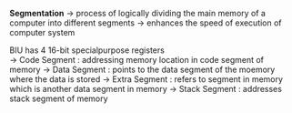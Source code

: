 
**Segmentation**
-> process of logically dividing the main memory of a computer into different segments
-> enhances the speed of execution of computer system

BIU has 4 16-bit specialpurpose registers\
-> Code Segment : addressing memory location in code segment of memory
-> Data Segment : points to the data segment of the moemory where the data is stored
-> Extra Segment : refers to segment in memory which is another data segment in memory
-> Stack Segment : addresses stack segment of memory
